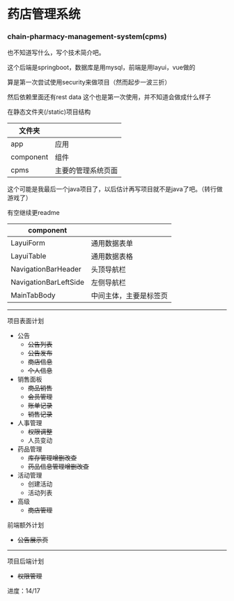 # 药店管理系统  

### chain-pharmacy-management-system(cpms)

也不知道写什么，写个技术简介吧。

这个后端是springboot，数据库是用mysql，前端是用layui，vue做的

算是第一次尝试使用security来做项目（然而起步一波三折）

然后依赖里面还有rest data 这个也是第一次使用，并不知道会做成什么样子

在静态文件夹(/static)项目结构

|文件夹| |
|---|---| 
|app|应用|
|component|组件|
|cpms|主要的管理系统页面|

这个可能是我最后一个java项目了，以后估计再写项目就不是java了吧。（转行做游戏了）

有空继续更readme

|component| |
|---|---| 
|LayuiForm|通用数据表单|
|LayuiTable|通用数据表格|
|NavigationBarHeader|头顶导航栏|
|NavigationBarLeftSide|左侧导航栏|
|MainTabBody|中间主体，主要是标签页|
----------

项目表面计划
* 公告
    * ~~公告列表~~
    * ~~公告发布~~
    * ~~商店信息~~ 
    * ~~个人信息~~
* 销售面板
    * ~~商品销售~~
    * ~~会员管理~~
    * ~~账单记录~~
    * ~~销售记录~~
* 人事管理
    * ~~权限调整~~
    * 人员变动
* 药品管理
    * ~~库存管理增删改查~~ 
    * ~~药品信息管理增删改查~~
* 活动管理
    * 创建活动
    * 活动列表
* 高级
    * ~~商店管理~~

前端额外计划
* ~~公告展示页~~

----
项目后端计划
* ~~权限管理~~

进度：14/17
